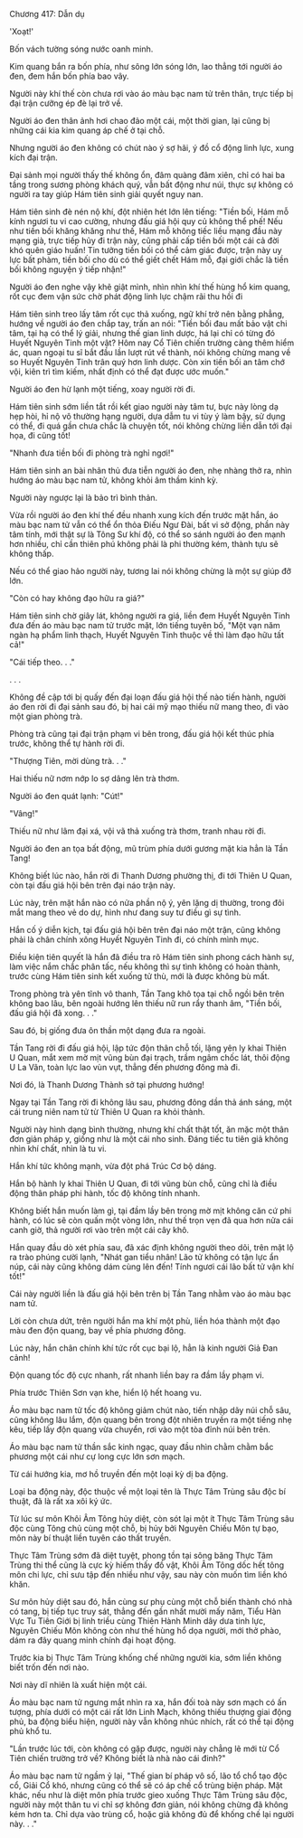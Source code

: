 




Chương 417: Dẫn dụ


'Xoạt!'

Bốn vách tường sóng nước oanh minh.

Kim quang bắn ra bốn phía, như sông lớn sóng lớn, lao thẳng tới người áo đen, đem hắn bốn phía bao vây.

Người này khí thế còn chưa rơi vào áo màu bạc nam tử trên thân, trực tiếp bị đại trận cưỡng ép đè lại trở về.

Người áo đen thân ảnh hơi chao đảo một cái, một thời gian, lại cũng bị những cái kia kim quang áp chế ở tại chỗ.

Nhưng người áo đen không có chút nào ý sợ hãi, ý đồ cổ động linh lực, xung kích đại trận.

Đại sảnh mọi người thấy thế không ổn, đâm quàng đâm xiên, chỉ có hai ba tầng trong sương phòng khách quý, vẫn bất động như núi, thực sự không có người ra tay giúp Hám tiên sinh giải quyết nguy nan.

Hám tiên sinh đè nén nộ khí, đột nhiên hét lớn lên tiếng: "Tiền bối, Hám mỗ kính ngươi tu vi cao cường, nhưng đấu giá hội quy củ không thể phế! Nếu như tiền bối khăng khăng như thế, Hám mỗ không tiếc liều mạng đầu này mạng già, trực tiếp hủy đi trận này, cũng phải cấp tiền bối một cái cả đời khó quên giáo huấn! Tin tưởng tiền bối có thể cảm giác được, trận này uy lực bất phàm, tiền bối cho dù có thể giết chết Hám mỗ, đại giới chắc là tiền bối không nguyện ý tiếp nhận!"

Người áo đen nghe vậy khẽ giật mình, nhìn nhìn khí thế hùng hổ kim quang, rốt cục đem vận sức chờ phát động linh lực chậm rãi thu hồi đi

Hám tiên sinh treo lấy tâm rốt cục thả xuống, ngữ khí trở nên bằng phẳng, hướng về người áo đen chắp tay, trấn an nói: "Tiền bối đau mất bảo vật chi tâm, tại hạ có thể lý giải, nhưng thế gian linh dược, há lại chỉ có từng đó Huyết Nguyên Tinh một vật? Hôm nay Cổ Tiên chiến trường càng thêm hiểm ác, quan ngoại tu sĩ bắt đầu lần lượt rút về thành, nói không chừng mang về so Huyết Nguyên Tinh trân quý hơn linh dược. Còn xin tiền bối an tâm chớ vội, kiên trì tìm kiếm, nhất định có thể đạt được ước muốn."

Người áo đen hừ lạnh một tiếng, xoay người rời đi.

Hám tiên sinh sớm liền tắt rồi kết giao người này tâm tư, bực này lòng dạ hẹp hòi, hỉ nộ vô thường hạng người, dựa dẫm tu vi tùy ý làm bậy, sử dụng có thể, đi quá gần chưa chắc là chuyện tốt, nói không chừng liền dẫn tới đại họa, đi cũng tốt!

"Nhanh đưa tiền bối đi phòng trà nghỉ ngơi!"

Hám tiên sinh an bài nhân thủ đưa tiễn người áo đen, nhẹ nhàng thở ra, nhìn hướng áo màu bạc nam tử, không khỏi âm thầm kinh kỳ.

Người này ngược lại là bảo trì bình thản.

Vừa rồi người áo đen khí thế đều nhanh xung kích đến trước mặt hắn, áo màu bạc nam tử vẫn có thể ổn thỏa Điếu Ngư Đài, bất vi sở động, phần này tâm tính, mới thật sự là Tông Sư khí độ, có thể so sánh người áo đen mạnh hơn nhiều, chỉ cần thiên phú không phải là phi thường kém, thành tựu sẽ không thấp.

Nếu có thể giao hảo người này, tương lai nói không chừng là một sự giúp đỡ lớn.

"Còn có hay không đạo hữu ra giá?"

Hám tiên sinh chờ giây lát, không người ra giá, liền đem Huyết Nguyên Tinh đưa đến áo màu bạc nam tử trước mặt, lớn tiếng tuyên bố, "Một vạn năm ngàn hạ phẩm linh thạch, Huyết Nguyên Tinh thuộc về thì làm đạo hữu tất cả!"

"Cái tiếp theo. . ."

. . .

Không đề cập tới bị quấy đến đại loạn đấu giá hội thế nào tiến hành, người áo đen rời đi đại sảnh sau đó, bị hai cái mỹ mạo thiếu nữ mang theo, đi vào một gian phòng trà.

Phòng trà cũng tại đại trận phạm vi bên trong, đấu giá hội kết thúc phía trước, không thể tự hành rời đi.

"Thượng Tiên, mời dùng trà. . ."

Hai thiếu nữ nơm nớp lo sợ dâng lên trà thơm.

Người áo đen quát lạnh: "Cút!"

"Vâng!"

Thiếu nữ như lâm đại xá, vội vã thả xuống trà thơm, tranh nhau rời đi.

Người áo đen an tọa bất động, mũ trùm phía dưới gương mặt kia hẳn là Tần Tang!

Không biết lúc nào, hắn rời đi Thanh Dương phường thị, đi tới Thiên U Quan, còn tại đấu giá hội bên trên đại náo trận này.

Lúc này, trên mặt hắn nào có nửa phần nộ ý, yên lặng dị thường, trong đôi mắt mang theo vẻ do dự, hình như đang suy tư điều gì sự tình.

Hắn cố ý diễn kịch, tại đấu giá hội bên trên đại náo một trận, cũng không phải là chân chính xông Huyết Nguyên Tinh đi, có chính mình mục.

Điều kiện tiên quyết là hắn đã điều tra rõ Hám tiên sinh phong cách hành sự, làm việc nắm chắc phân tấc, nếu không thì sự tình không có hoàn thành, trước cùng Hám tiên sinh kết xuống tử thù, mới là được không bù mất.

Trong phòng trà yên tĩnh vô thanh, Tần Tang khô tọa tại chỗ ngồi bên trên không bao lâu, bên ngoài hướng lên thiếu nữ run rẩy thanh âm, "Tiền bối, đấu giá hội đã xong. . ."

Sau đó, bị giống đưa ôn thần một dạng đưa ra ngoài.

Tần Tang rời đi đấu giá hội, lập tức độn thân chỗ tối, lặng yên ly khai Thiên U Quan, mắt xem mờ mịt vũng bùn đại trạch, trầm ngâm chốc lát, thôi động U La Vân, toàn lực lao vùn vụt, thẳng đến phương đông mà đi.

Nơi đó, là Thanh Dương Thành sở tại phương hướng!

Ngay tại Tần Tang rời đi không lâu sau, phương đông dần thả ánh sáng, một cái trung niên nam tử từ Thiên U Quan ra khỏi thành.

Người này hình dạng bình thường, nhưng khí chất thật tốt, ăn mặc một thân đơn giản pháp y, giống như là một cái nho sinh. Đáng tiếc tu tiên giả không nhìn khí chất, nhìn là tu vi.

Hắn khí tức không mạnh, vừa đột phá Trúc Cơ bộ dáng.

Hắn bộ hành ly khai Thiên U Quan, đi tới vũng bùn chỗ, cũng chỉ là điều động thân pháp phi hành, tốc độ không tính nhanh.

Không biết hắn muốn làm gì, tại đầm lầy bên trong mờ mịt không căn cứ phi hành, có lúc sẽ còn quấn một vòng lớn, như thế trọn vẹn đã qua hơn nửa cái canh giờ, thả người rơi vào trên một cái cây khô.

Hắn quay đầu dò xét phía sau, đã xác định không người theo dõi, trên mặt lộ ra trào phúng cười lạnh, "Nhát gan tiểu nhân! Lão tử không có tận lực ẩn núp, cái này cũng không dám cùng lên đến! Tính ngươi cái lão bất tử vận khí tốt!"

Cái này người liền là đấu giá hội bên trên bị Tần Tang nhằm vào áo màu bạc nam tử.

Lời còn chưa dứt, trên người hắn ma khí một phù, liền hóa thành một đạo màu đen độn quang, bay về phía phương đông.

Lúc này, hắn chân chính khí tức rốt cục bại lộ, hẳn là kinh người Giả Đan cảnh!

Độn quang tốc độ cực nhanh, rất nhanh liền bay ra đầm lầy phạm vi.

Phía trước Thiên Sơn vạn khe, hiển lộ hết hoang vu.

Áo màu bạc nam tử tốc độ không giảm chút nào, tiến nhập dãy núi chỗ sâu, cũng không lâu lắm, độn quang bên trong đột nhiên truyền ra một tiếng nhẹ kêu, tiếp lấy độn quang vừa chuyển, rơi vào một tòa đỉnh núi bên trên.

Áo màu bạc nam tử thần sắc kinh ngạc, quay đầu nhìn chằm chằm bắc phương một cái như cự long cực lớn sơn mạch.

Từ cái hướng kia, mơ hồ truyền đến một loại kỳ dị ba động.

Loại ba động này, độc thuộc về một loại tên là Thực Tâm Trùng sâu độc bí thuật, đã là rất xa xôi ký ức.

Từ lúc sư môn Khôi Âm Tông hủy diệt, còn sót lại một ít Thực Tâm Trùng sâu độc cùng Tông chủ cùng một chỗ, bị hủy bởi Nguyên Chiếu Môn tự bạo, môn này bí thuật liền tuyên cáo thất truyền.

Thực Tâm Trùng sớm đã diệt tuyệt, phong tồn tại sông băng Thực Tâm Trùng thi thể cũng là cực kỳ hiếm thấy đồ vật, Khôi Âm Tông dốc hết tông môn chi lực, chỉ sưu tập đến nhiều như vậy, sau này còn muốn tìm liền khó khăn.

Sư môn hủy diệt sau đó, hắn cùng sư phụ cùng một chỗ biến thành chó nhà có tang, bị tiếp tục truy sát, thẳng đến gần nhất mười mấy năm, Tiểu Hàn Vực Tu Tiên Giới bị linh triều cùng Thiên Hành Minh dây dưa tinh lực, Nguyên Chiếu Môn không còn như thế hùng hổ dọa người, mới thở phào, dám ra đây quang minh chính đại hoạt động.

Trước kia bị Thực Tâm Trùng khống chế những người kia, sớm liền không biết trốn đến nơi nào.

Nơi này dĩ nhiên là xuất hiện một cái.

Áo màu bạc nam tử ngưng mắt nhìn ra xa, hắn đối toà này sơn mạch có ấn tượng, phía dưới có một cái rất lớn Linh Mạch, không thiếu thượng giai động phủ, ba động biểu hiện, người này vẫn không nhúc nhích, rất có thể tại động phủ khổ tu.

"Lần trước lúc tới, còn không có gặp được, người này chẳng lẽ mới từ Cổ Tiên chiến trường trở về? Không biết là nhà nào cái đinh?"

Áo màu bạc nam tử ngầm ỷ lại, "Thế gian bí pháp vô số, lão tổ chổ tạo độc cổ, Giải Cổ khó, nhưng cũng có thể sẽ có áp chế cổ trùng biện pháp. Mặt khác, nếu như là diệt môn phía trước gieo xuống Thực Tâm Trùng sâu độc, người này một thân tu vi chỉ sợ không đơn giản, nói không chừng đã không kém hơn ta. Chỉ dựa vào trùng cổ, hoặc giả không đủ để khống chế lại người này. . ."




